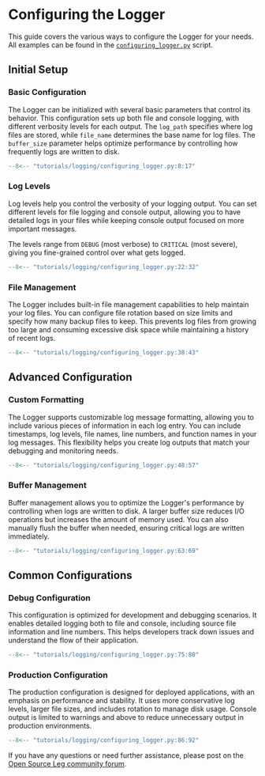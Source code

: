 # Configuring the Logger

This guide covers the various ways to configure the Logger for your needs. All examples can be found in the [`configuring_logger.py`](../tutorials/logging/configuring_logger.py) script.

## Initial Setup

### Basic Configuration

The Logger can be initialized with several basic parameters that control its behavior. This configuration sets up both file and console logging, with different verbosity levels for each output. The `log_path` specifies where log files are stored, while `file_name` determines the base name for log files. The `buffer_size` parameter helps optimize performance by controlling how frequently logs are written to disk.

```python
--8<-- "tutorials/logging/configuring_logger.py:8:17"
```

### Log Levels

Log levels help you control the verbosity of your logging output. You can set different levels for file logging and console output, allowing you to have detailed logs in your files while keeping console output focused on more important messages.

The levels range from `DEBUG` (most verbose) to `CRITICAL` (most severe), giving you fine-grained control over what gets logged.

```python
--8<-- "tutorials/logging/configuring_logger.py:22:32"
```

### File Management

The Logger includes built-in file management capabilities to help maintain your log files. You can configure file rotation based on size limits and specify how many backup files to keep. This prevents log files from growing too large and consuming excessive disk space while maintaining a history of recent logs.

```python
--8<-- "tutorials/logging/configuring_logger.py:38:43"
```

## Advanced Configuration

### Custom Formatting

The Logger supports customizable log message formatting, allowing you to include various pieces of information in each log entry. You can include timestamps, log levels, file names, line numbers, and function names in your log messages. This flexibility helps you create log outputs that match your debugging and monitoring needs.

```python
--8<-- "tutorials/logging/configuring_logger.py:48:57"
```

### Buffer Management

Buffer management allows you to optimize the Logger's performance by controlling when logs are written to disk. A larger buffer size reduces I/O operations but increases the amount of memory used. You can also manually flush the buffer when needed, ensuring critical logs are written immediately.

```python
--8<-- "tutorials/logging/configuring_logger.py:63:69"
```

## Common Configurations

### Debug Configuration

This configuration is optimized for development and debugging scenarios. It enables detailed logging both to file and console, including source file information and line numbers. This helps developers track down issues and understand the flow of their application.

```python
--8<-- "tutorials/logging/configuring_logger.py:75:80"
```

### Production Configuration

The production configuration is designed for deployed applications, with an emphasis on performance and stability. It uses more conservative log levels, larger file sizes, and includes rotation to manage disk usage. Console output is limited to warnings and above to reduce unnecessary output in production environments.

```python
--8<-- "tutorials/logging/configuring_logger.py:86:92"
```

If you have any questions or need further assistance, please post on the [Open Source Leg community forum](https://opensourceleg.org/community).
